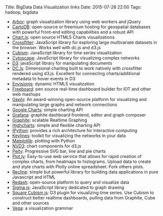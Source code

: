 Title: BigData Data Visualization links
Date: 2015-07-28 22:00
Tags: hadoop, bigdata

- [Arbor](https://github.com/samizdatco/arbor): graph visualization library using web workers and jQuery
- [CartoDB](https://github.com/CartoDB/cartodb): open-source or freemium hosting for geospatial databases with powerful front-end editing capabilities and a robust API
- [Chart.js](http://www.chartjs.org/): open source HTML5 Charts visualizations
- [Crossfilter](http://square.github.io/crossfilter/): JavaScript library for exploring large multivariate datasets in the browser. Works well with dc.js and d3.js
- [Cubism](https://github.com/square/cubism): JavaScript library for time series visualization
- [Cytoscape](http://cytoscape.github.io/): JavaScript library for visualizing complex networks
- [D3](http://d3js.org/): javaScript library for manipulating documents
- [DC.js](http://dc-js.github.io/dc.js/): Dimensional charting built to work natively with crossfilter rendered using d3.js. Excellent for connecting charts/additional metadata to hover events in D3
- [Envisionjs](https://github.com/HumbleSoftware/envisionjs): dynamic HTML5 visualization
- [Freeboard](https://github.com/Freeboard/freeboard): pen source real-time dashboard builder for IOT and other web mashups
- [Gephi](https://github.com/gephi/gephi): An award-winning open-source platform for visualizing and manipulating large graphs and network connections
- [Google Charts](https://developers.google.com/chart/): simple charting API
- [Grafana](http://grafana.org/): graphite dashboard frontend, editor and graph composer
- [Graphite](http://graphite.wikidot.com/): scalable Realtime Graphing
- [Highcharts](http://www.highcharts.com/): simple and flexible charting API
- [IPython](http://ipython.org/): provides a rich architecture for interactive computing
- [Keylines](http://keylines.com/): toolkit for visualizing the networks in your data
- [Matplotlib](https://github.com/matplotlib/matplotlib): plotting with Python
- [NVD3](http://nvd3.org/): chart components for d3.js
- [Peity](https://github.com/benpickles/peity): Progressive SVG bar, line and pie charts
- [Plot.ly](http://plot.ly): Easy-to-use web service that allows for rapid creation of complex charts, from heatmaps to histograms. Upload data to create and style charts with Plotly online spreadsheet. Fork others plots.
- [Recline](https://github.com/okfn/recline): simple but powerful library for building data applications in pure Javascript and HTML
- [Redash](https://github.com/everythingme/redash): open-source platform to query and visualize data
- [Sigma.js](https://github.com/jacomyal/sigma.js): JavaScript library dedicated to graph drawing
- [Square Cubism.js](http://square.github.io/cubism/): D3 plugin for visualizing time series. Use Cubism to construct better realtime dashboards, pulling data from Graphite, Cube and other sources
- [Vega](https://github.com/trifacta/vega): a visualization grammar

